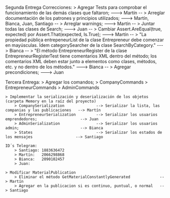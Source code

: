 Segunda Entrega Correcciones:
    > Agregar Tests para comprobar el funcionamiento de las demás clases que faltaron; ---> Martín --
    > Arreglar documentación de los patrones y principios utilizados; ---> Martín, Bianca, Juan, Santiago --
    > Arreglar warnings;  ---> Martín --
    > Juntar todas las clases de Search; ---> Juan --
    > Cambiar Assert.AreEqual(true, expected) por Assert.That(expected, Is.True); ---> Martín --
    > "La propiedad pública entrepeneurList de la clase Entrepreneur debe comenzar en mayúsculas. Ídem categorySearcher de la clase SearchByCategory." ---> Bianca --
    > "El método EntrepreneurRegister de la clase EntrepreneurRegisterTest tiene comentarios XML dentro del método; los comentarios XML deben estar junto a elementos como clases, métodos, etc. y no dentro de los métodos."   ---> Bianca --
    > Agregar precondiciones; ---> Juan




Tercera Entrega:
    > Agregar los comandos; 
        > CompanyCommands
        > EntrepreneurCommands
        > AdminCommands
        
    > Implementar la serialización y deserialización de los objetos (carpeta Memory en la raíz del proyecto)
        > CompanySerialization              --> Serializar la lista, las companias y las publicaciones   --> Martín
        > EntrepreneurSerialization         --> Serializar los usuarios emprendedores;                   --> Juan
        > AdminSerialization                --> Serializar los usuarios admin;                           --> Bianca
        > States                            --> Serializar los estados de los mensajes                   --> Santiago

    ID´s Telegram:
        > Santiago: 1883636472
        > Martín:   2066298868
        > Bianca:   2090102457
        > Juan:     

    > Modificar MaterialPublication
        > Eliminar el método GetMaterialConstantlyGenerated             --> Martín
        > Agregar en la publicacion si es continuo, puntual, o normal   --> Santiago
